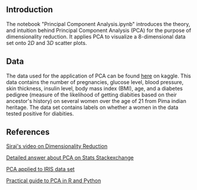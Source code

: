 ## Introduction
The notebook "Principal Component Analysis.ipynb" introduces the theory, and intuition behind Principal Component Analysis (PCA) for the purpose of dimensionality reduction. It applies PCA to visualize a $8$-dimensional data set onto $2D$ and $3D$ scatter plots. 

## Data
The data used for the application of PCA can be found [here](https://www.kaggle.com/uciml/pima-indians-diabetes-database) on kaggle. This data contains the number of pregnancies, glucose level, blood pressure, skin thickness, insulin level, body mass index (BMI), age, and a diabetes pedigree (measure of the likelihood of getting diabities based on their ancestor's history) on several women over the age of 21 from Pima indian heritage. The data set contains labels on whether a women in the data tested positive for diabities. 

## References
[Siraj's video on Dimensionality Reduction](https://www.youtube.com/watch?v=jPmV3j1dAv4&t=281s)

[Detailed answer about PCA on Stats Stackexchange](https://stats.stackexchange.com/questions/2691/making-sense-of-principal-component-analysis-eigenvectors-eigenvalues)

[PCA applied to IRIS data set](https://plot.ly/ipython-notebooks/principal-component-analysis/)

[Practical guide to PCA in R and Python](https://www.analyticsvidhya.com/blog/2016/03/practical-guide-principal-component-analysis-python/)
